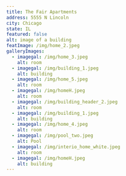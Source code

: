 ```yaml
---
title: The Fair Apartments
address: 5555 N Lincoln
city: Chicago
state: IL
featured: false
alt: image of a building
featImage: /img/home_2.jpeg
galleryImages:
  - imagegal: /img/home_3.jpeg
    alt: room
  - imagegal: /img/building_1.jpeg
    alt: building
  - imagegal: /img/home_5.jpeg
    alt: room
  - imagegal: /img/homeH.jpeg
    alt: room
  - imagegal: /img/building_header_2.jpeg
    alt: room
  - imagegal: /img/building_1.jpeg
    alt: building
  - imagegal: /img/home_4.jpeg
    alt: room
  - imagegal: /img/pool_two.jpeg
    alt: Pool
  - imagegal: /img/interio_home_white.jpeg
    alt: room
  - imagegal: /img/homeH.jpeg
    alt: building
---
```

